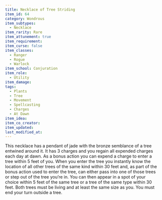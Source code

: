 ```yaml
---
title: Necklace of Tree Striding
item_id: 64
category: Wondrous
item_subtypes:
  - Necklace
item_rarity: Rare
item_attunement: true
item_requirement:
item_curse: false
item_classes:
  - Ranger
  - Rogue
  - Warlock
item_school: Conjuration
item_role:
  - Utility
item_damage:
tags:
  - Plants
  - Tree
  - Movement
  - Spellcasting
  - Charges
  - At Dawn  
item_idea:
item_co_creator:
item_updated:
last_modified_at:
---
```


This necklace has a pendant of jade with the bronze semblance of a tree entwined around it. It has 3 charges and you regain all expended charges each day at dawn.
As a bonus action you can expend a charge to enter a tree within 5 feet of you. When you enter the tree you instantly know the location of all other trees of the same kind within 30 feet and, as part of the bonus action used to enter the tree, can either pass into one of those trees or step out of the tree you’re in. You can then appear in a spot of your choice within 5 feet of the same tree or a tree of the same type within 30 feet. Both trees must be living and at least the same size as you.
You must end your turn outside a tree.

